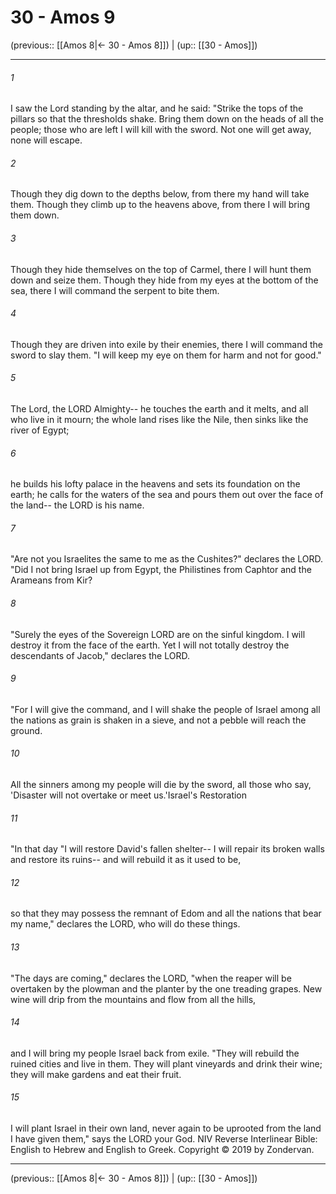# 30 - Amos 9

(previous:: [[Amos 8|← 30 - Amos 8]]) | (up:: [[30 - Amos]])

***


###### 1 
I saw the Lord standing by the altar, and he said: "Strike the tops of the pillars so that the thresholds shake. Bring them down on the heads of all the people; those who are left I will kill with the sword. Not one will get away, none will escape. 

###### 2 
Though they dig down to the depths below, from there my hand will take them. Though they climb up to the heavens above, from there I will bring them down. 

###### 3 
Though they hide themselves on the top of Carmel, there I will hunt them down and seize them. Though they hide from my eyes at the bottom of the sea, there I will command the serpent to bite them. 

###### 4 
Though they are driven into exile by their enemies, there I will command the sword to slay them. "I will keep my eye on them for harm and not for good." 

###### 5 
The Lord, the LORD Almighty-- he touches the earth and it melts, and all who live in it mourn; the whole land rises like the Nile, then sinks like the river of Egypt; 

###### 6 
he builds his lofty palace in the heavens and sets its foundation on the earth; he calls for the waters of the sea and pours them out over the face of the land-- the LORD is his name. 

###### 7 
"Are not you Israelites the same to me as the Cushites?" declares the LORD. "Did I not bring Israel up from Egypt, the Philistines from Caphtor and the Arameans from Kir? 

###### 8 
"Surely the eyes of the Sovereign LORD are on the sinful kingdom. I will destroy it from the face of the earth. Yet I will not totally destroy the descendants of Jacob," declares the LORD. 

###### 9 
"For I will give the command, and I will shake the people of Israel among all the nations as grain is shaken in a sieve, and not a pebble will reach the ground. 

###### 10 
All the sinners among my people will die by the sword, all those who say, 'Disaster will not overtake or meet us.'Israel's Restoration 

###### 11 
"In that day "I will restore David's fallen shelter-- I will repair its broken walls and restore its ruins-- and will rebuild it as it used to be, 

###### 12 
so that they may possess the remnant of Edom and all the nations that bear my name," declares the LORD, who will do these things. 

###### 13 
"The days are coming," declares the LORD, "when the reaper will be overtaken by the plowman and the planter by the one treading grapes. New wine will drip from the mountains and flow from all the hills, 

###### 14 
and I will bring my people Israel back from exile. "They will rebuild the ruined cities and live in them. They will plant vineyards and drink their wine; they will make gardens and eat their fruit. 

###### 15 
I will plant Israel in their own land, never again to be uprooted from the land I have given them," says the LORD your God. NIV Reverse Interlinear Bible: English to Hebrew and English to Greek. Copyright © 2019 by Zondervan.

***

(previous:: [[Amos 8|← 30 - Amos 8]]) | (up:: [[30 - Amos]])
